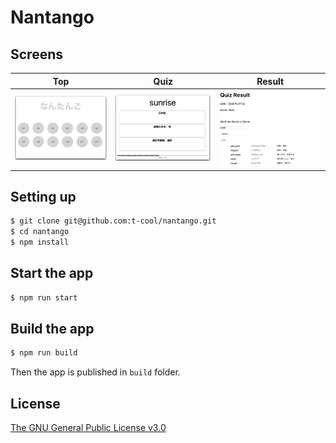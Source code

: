 # Nantango

## Screens

| Top | Quiz | Result |
|:---:|:---:|:---:|
|![](screenshots/top.png)|![](screenshots/quiz.png)|![](screenshots/result.png)|


## Setting up

```bash
$ git clone git@github.com:t-cool/nantango.git
$ cd nantango
$ npm install
```

## Start the app

```bash
$ npm run start
```

## Build the app

```bash
$ npm run build
```

Then the app is published in `build` folder.

## License

[The GNU General Public License v3.0](https://www.gnu.org/licenses/gpl-3.0.en.html)
